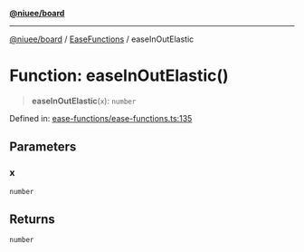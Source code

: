 [**@niuee/board**](../../../README.md)

***

[@niuee/board](../../../globals.md) / [EaseFunctions](../README.md) / easeInOutElastic

# Function: easeInOutElastic()

> **easeInOutElastic**(`x`): `number`

Defined in: [ease-functions/ease-functions.ts:135](https://github.com/niuee/board/blob/e6c1edcccf6525a0cc9088782c7c4653e837f533/src/ease-functions/ease-functions.ts#L135)

## Parameters

### x

`number`

## Returns

`number`
